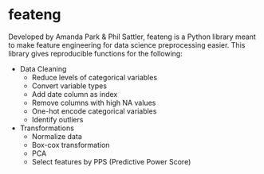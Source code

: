 # feateng
Developed by Amanda Park &amp; Phil Sattler, feateng is a Python library meant to make feature engineering for data science preprocessing easier. This library gives reproducible functions for the following:
* Data Cleaning
  * Reduce levels of categorical variables
  * Convert variable types
  * Add date column as index
  * Remove columns with high NA values
  * One-hot encode categorical variables
  * Identify outliers
* Transformations
  * Normalize data
  * Box-cox transformation
  * PCA
  * Select features by PPS (Predictive Power Score)
  
